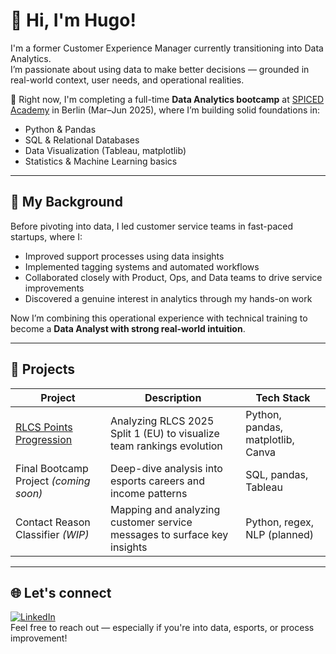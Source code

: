 # 👋 Hi, I'm Hugo!

I'm a former Customer Experience Manager currently transitioning into Data Analytics.  
I’m passionate about using data to make better decisions — grounded in real-world context, user needs, and operational realities.

🎯 Right now, I'm completing a full-time **Data Analytics bootcamp** at [SPICED Academy](https://www.spiced-academy.com/) in Berlin (Mar–Jun 2025), where I’m building solid foundations in:
- Python & Pandas
- SQL & Relational Databases
- Data Visualization (Tableau, matplotlib)
- Statistics & Machine Learning basics

---

## 🧠 My Background

Before pivoting into data, I led customer service teams in fast-paced startups, where I:
- Improved support processes using data insights  
- Implemented tagging systems and automated workflows  
- Collaborated closely with Product, Ops, and Data teams to drive service improvements  
- Discovered a genuine interest in analytics through my hands-on work

Now I’m combining this operational experience with technical training to become a **Data Analyst with strong real-world intuition**.

---

## 📂 Projects

| Project | Description | Tech Stack |
|--------|-------------|------------|
| [RLCS Points Progression](https://github.com/HugoM-V/RLCS_2025_Top_8_EU_Teams/tree/main) | Analyzing RLCS 2025 Split 1 (EU) to visualize team rankings evolution | Python, pandas, matplotlib, Canva |
| Final Bootcamp Project *(coming soon)* | Deep-dive analysis into esports careers and income patterns | SQL, pandas, Tableau |
| Contact Reason Classifier *(WIP)* | Mapping and analyzing customer service messages to surface key insights | Python, regex, NLP (planned) |
---

## 🌐 Let's connect

[![LinkedIn](https://img.shields.io/badge/LinkedIn-%230077B5.svg?logo=linkedin&logoColor=white)](https://linkedin.com/in/hmaltavacas)  
Feel free to reach out — especially if you're into data, esports, or process improvement!
